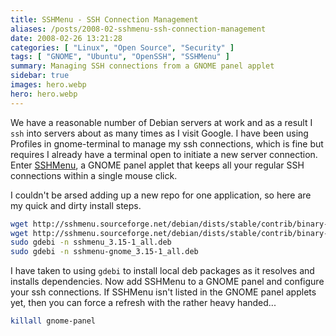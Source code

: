 ```yaml
---
title: SSHMenu - SSH Connection Management
aliases: /posts/2008-02-sshmenu-ssh-connection-management
date: 2008-02-26 13:21:28
categories: [ "Linux", "Open Source", "Security" ]
tags: [ "GNOME", "Ubuntu", "OpenSSH", "SSHMenu" ]
summary: Managing SSH connections from a GNOME panel applet
sidebar: true
images: hero.webp
hero: hero.webp
---
```


We have a reasonable number of Debian servers at work and as a result I `ssh`
into servers about as many times as I visit Google. I have been using
Profiles in gnome-terminal to manage my ssh connections, which is fine but
requires I already have a terminal open to initiate a new server connection.
Enter [SSHMenu](http://sshmenu.sourceforge.net/), a GNOME panel applet that
keeps all your regular SSH connections within a single mouse click.

I couldn't be arsed adding up a new repo for one application, so here are my
quick and dirty install steps.

```bash
wget http://sshmenu.sourceforge.net/debian/dists/stable/contrib/binary-all/sshmenu_3.15-1_all.deb
wget http://sshmenu.sourceforge.net/debian/dists/stable/contrib/binary-all/sshmenu-gnome_3.15-1_all.deb
sudo gdebi -n sshmenu_3.15-1_all.deb
sudo gdebi -n sshmenu-gnome_3.15-1_all.deb
```

I have taken to using `gdebi` to install local deb packages as it resolves and
installs dependencies. Now add SSHMenu to a GNOME panel and configure
your ssh connections. If SSHMenu isn't listed in the GNOME panel applets yet,
then you can force a refresh with the rather heavy handed...

```bash
killall gnome-panel
```
